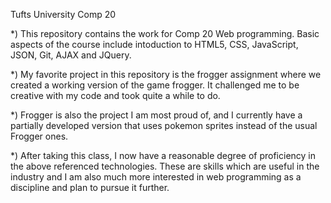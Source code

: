 Tufts University Comp 20

*) This repository contains the work for Comp 20 Web programming.
Basic aspects of the course include intoduction to HTML5, CSS, JavaScript,
JSON, Git, AJAX and JQuery.

*) My favorite project in this repository is the frogger assignment where we
created a working version of the game frogger. It challenged me to be creative
with my code and took quite a while to do.

*) Frogger is also the project I am most proud of, and I currently have a 
partially developed version that uses pokemon sprites instead of the usual
Frogger ones.

*) After taking this class, I now have a reasonable degree of proficiency in
the above referenced technologies. These are skills which are useful in the
industry and I am also much more interested in web programming as a discipline
and plan to pursue it further.